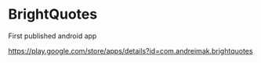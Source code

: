 BrightQuotes
============

First published android app

https://play.google.com/store/apps/details?id=com.andreimak.brightquotes
